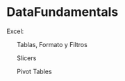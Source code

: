 # DataFundamentals

Excel: <br>
<ol> Tablas, Formato y Filtros </ol>
<ol> Slicers </ol>
<ol> Pivot Tables </ol>
